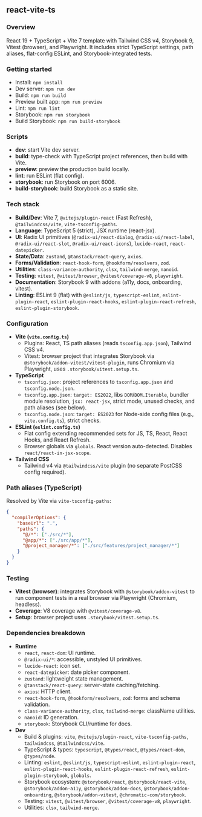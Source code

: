 ## react-vite-ts

### Overview
React 19 + TypeScript + Vite 7 template with Tailwind CSS v4, Storybook 9, Vitest (browser), and Playwright. It includes strict TypeScript settings, path aliases, flat-config ESLint, and Storybook-integrated tests.

### Getting started
- Install: `npm install`
- Dev server: `npm run dev`
- Build: `npm run build`
- Preview built app: `npm run preview`
- Lint: `npm run lint`
- Storybook: `npm run storybook`
- Build Storybook: `npm run build-storybook`

### Scripts
- **dev**: start Vite dev server.
- **build**: type-check with TypeScript project references, then build with Vite.
- **preview**: preview the production build locally.
- **lint**: run ESLint (flat config).
- **storybook**: run Storybook on port 6006.
- **build-storybook**: build Storybook as a static site.

### Tech stack
- **Build/Dev**: Vite 7, `@vitejs/plugin-react` (Fast Refresh), `@tailwindcss/vite`, `vite-tsconfig-paths`.
- **Language**: TypeScript 5 (strict), JSX runtime (react-jsx).
- **UI**: Radix UI primitives (`@radix-ui/react-dialog`, `@radix-ui/react-label`, `@radix-ui/react-slot`, `@radix-ui/react-icons`), `lucide-react`, `react-datepicker`.
- **State/Data**: `zustand`, `@tanstack/react-query`, `axios`.
- **Forms/Validation**: `react-hook-form`, `@hookform/resolvers`, `zod`.
- **Utilities**: `class-variance-authority`, `clsx`, `tailwind-merge`, `nanoid`.
- **Testing**: `vitest`, `@vitest/browser`, `@vitest/coverage-v8`, `playwright`.
- **Documentation**: Storybook 9 with addons (a11y, docs, onboarding, vitest).
- **Linting**: ESLint 9 (flat) with `@eslint/js`, `typescript-eslint`, `eslint-plugin-react`, `eslint-plugin-react-hooks`, `eslint-plugin-react-refresh`, `eslint-plugin-storybook`.

### Configuration
- **Vite (`vite.config.ts`)**
  - Plugins: React, TS path aliases (reads `tsconfig.app.json`), Tailwind CSS v4.
  - Vitest: browser project that integrates Storybook via `@storybook/addon-vitest/vitest-plugin`, runs Chromium via Playwright, uses `.storybook/vitest.setup.ts`.
- **TypeScript**
  - `tsconfig.json`: project references to `tsconfig.app.json` and `tsconfig.node.json`.
  - `tsconfig.app.json`: `target: ES2022`, libs `DOM`/`DOM.Iterable`, bundler module resolution, `jsx: react-jsx`, strict mode, unused checks, and path aliases (see below).
  - `tsconfig.node.json`: `target: ES2023` for Node-side config files (e.g., `vite.config.ts`), strict checks.
- **ESLint (`eslint.config.ts`)**
  - Flat config extending recommended sets for JS, TS, React, React Hooks, and React Refresh.
  - Browser globals via `globals`. React version auto-detected. Disables `react/react-in-jsx-scope`.
- **Tailwind CSS**
  - Tailwind v4 via `@tailwindcss/vite` plugin (no separate PostCSS config required).

### Path aliases (TypeScript)
Resolved by Vite via `vite-tsconfig-paths`:

```json
{
  "compilerOptions": {
    "baseUrl": ".",
    "paths": {
      "@/*": ["./src/*"],
      "@app/*": ["./src/app/*"],
      "@project_manager/*": ["./src/features/project_manager/*"]
    }
  }
}
```

### Testing
- **Vitest (browser)**: integrates Storybook with `@storybook/addon-vitest` to run component tests in a real browser via Playwright (Chromium, headless).
- **Coverage**: V8 coverage with `@vitest/coverage-v8`.
- **Setup**: browser project uses `.storybook/vitest.setup.ts`.

### Dependencies breakdown
- **Runtime**
  - `react`, `react-dom`: UI runtime.
  - `@radix-ui/*`: accessible, unstyled UI primitives.
  - `lucide-react`: icon set.
  - `react-datepicker`: date picker component.
  - `zustand`: lightweight state management.
  - `@tanstack/react-query`: server-state caching/fetching.
  - `axios`: HTTP client.
  - `react-hook-form`, `@hookform/resolvers`, `zod`: forms and schema validation.
  - `class-variance-authority`, `clsx`, `tailwind-merge`: className utilities.
  - `nanoid`: ID generation.
  - `storybook`: Storybook CLI/runtime for docs.
- **Dev**
  - Build & plugins: `vite`, `@vitejs/plugin-react`, `vite-tsconfig-paths`, `tailwindcss`, `@tailwindcss/vite`.
  - TypeScript & types: `typescript`, `@types/react`, `@types/react-dom`, `@types/node`.
  - Linting: `eslint`, `@eslint/js`, `typescript-eslint`, `eslint-plugin-react`, `eslint-plugin-react-hooks`, `eslint-plugin-react-refresh`, `eslint-plugin-storybook`, `globals`.
  - Storybook ecosystem: `@storybook/react`, `@storybook/react-vite`, `@storybook/addon-a11y`, `@storybook/addon-docs`, `@storybook/addon-onboarding`, `@storybook/addon-vitest`, `@chromatic-com/storybook`.
  - Testing: `vitest`, `@vitest/browser`, `@vitest/coverage-v8`, `playwright`.
  - Utilities: `clsx`, `tailwind-merge`.


